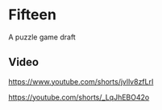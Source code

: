 # Fifteen
A puzzle game draft

## Video
https://www.youtube.com/shorts/jvllv8zfLrI

https://youtube.com/shorts/_LqJhEBO42o
